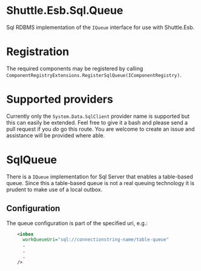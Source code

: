 # Shuttle.Esb.Sql.Queue

Sql RDBMS implementation of the `IQueue` interface for use with Shuttle.Esb.

# Registration

The required components may be registered by calling `ComponentRegistryExtensions.RegisterSqlQueue(IComponentRegistry)`.

# Supported providers

Currently only the `System.Data.SqlClient` provider name is supported but this can easily be extended.  Feel free to give it a bash and please send a pull request if you *do* go this route.  You are welcome to create an issue and assistance will be provided where able.

# SqlQueue

There is a `IQueue` implementation for Sql Server that enables a table-based queue.  Since this a table-based queue is not a real queuing technology it is prudent to make use of a local outbox.

## Configuration

The queue configuration is part of the specified uri, e.g.:

``` xml
    <inbox
      workQueueUri="sql://connectionstring-name/table-queue"
	  .
	  .
	  .
    />
```
